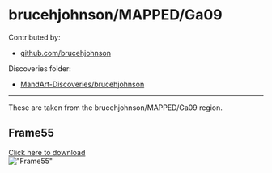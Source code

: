 # brucehjohnson/MAPPED/Ga09

Contributed by:

- [github.com/brucehjohnson](https://github.com/brucehjohnson)

Discoveries folder:

- [MandArt-Discoveries/brucehjohnson](https://github.com/denisecase/MandArt-Discoveries/tree/main/brucehjohnson)

-----

These are taken from the brucehjohnson/MAPPED/Ga09 region. 


## Frame55

<a href="Frame55.mandart" download="Frame55.mandart">Click here to download</a><br>
!["Frame55"](Frame55.png)

